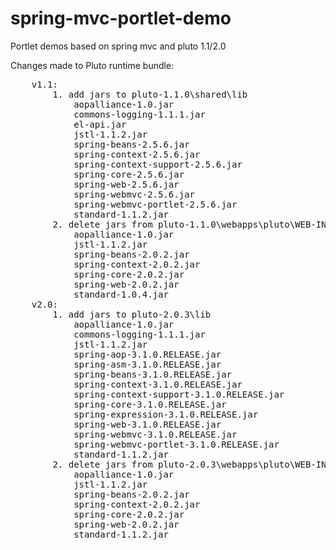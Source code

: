 # spring-mvc-portlet-demo
Portlet demos based on spring mvc and pluto 1.1/2.0

Changes made to Pluto runtime bundle:
<pre>
	v1.1:
		1. add jars to pluto-1.1.0\shared\lib
			aopalliance-1.0.jar
			commons-logging-1.1.1.jar
			el-api.jar
			jstl-1.1.2.jar
			spring-beans-2.5.6.jar
			spring-context-2.5.6.jar
			spring-context-support-2.5.6.jar
			spring-core-2.5.6.jar
			spring-web-2.5.6.jar
			spring-webmvc-2.5.6.jar
			spring-webmvc-portlet-2.5.6.jar
			standard-1.1.2.jar
		2. delete jars from pluto-1.1.0\webapps\pluto\WEB-INF\lib
			aopalliance-1.0.jar
			jstl-1.1.2.jar
			spring-beans-2.0.2.jar
			spring-context-2.0.2.jar
			spring-core-2.0.2.jar
			spring-web-2.0.2.jar
			standard-1.0.4.jar
	v2.0:
		1. add jars to pluto-2.0.3\lib
			aopalliance-1.0.jar
			commons-logging-1.1.1.jar
			jstl-1.1.2.jar
			spring-aop-3.1.0.RELEASE.jar
			spring-asm-3.1.0.RELEASE.jar
			spring-beans-3.1.0.RELEASE.jar
			spring-context-3.1.0.RELEASE.jar
			spring-context-support-3.1.0.RELEASE.jar
			spring-core-3.1.0.RELEASE.jar
			spring-expression-3.1.0.RELEASE.jar
			spring-web-3.1.0.RELEASE.jar
			spring-webmvc-3.1.0.RELEASE.jar
			spring-webmvc-portlet-3.1.0.RELEASE.jar
			standard-1.1.2.jar
		2. delete jars from pluto-2.0.3\webapps\pluto\WEB-INF\lib
			aopalliance-1.0.jar
			jstl-1.1.2.jar
			spring-beans-2.0.2.jar
			spring-context-2.0.2.jar
			spring-core-2.0.2.jar
			spring-web-2.0.2.jar
			standard-1.1.2.jar
</pre>
	
	
	
	

